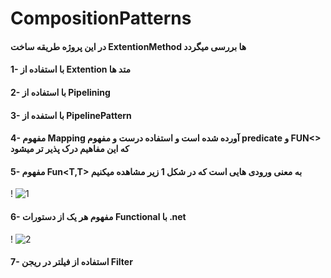 # CompositionPatterns
#### در این پروژه طریقه ساخت ExtentionMethod ها بررسی میگردد 
#### 1- با استفاده از Extention متد ها 
#### 2- با استفاده از Pipelining
#### 3- با استفده از PipelinePattern

#### 4- مفهوم Mapping آورده شده است و استفاده درست و مفهوم predicate و FUN<> که این مفاهیم درک پذیر تر میشود 
#### 5- مفهوم Fun<T,T> به معنی ورودی هایی است که در شکل 1 زیر مشاهده میکنیم 
! ![1](https://github.com/Ramin9072/CompositionPatterns/assets/25898915/da398993-c0d1-44ab-bbbb-b6634628aaef) 
#### 6- مفهوم هر یک از دستورات Functional با .net 
! ![2](https://github.com/Ramin9072/CompositionPatterns/assets/25898915/2fc2cdf4-53c5-4454-b60a-9a5e1750014b) 
#### 7- استفاده از فیلتر در ریجن Filter
